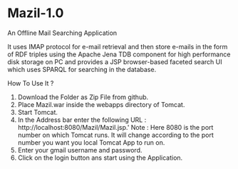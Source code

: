 Mazil-1.0
=========

An Offline Mail Searching Application

It uses IMAP protocol for e-mail retrieval and then store e-mails in the form of RDF triples using the Apache Jena TDB component for high performance disk storage on PC and provides a JSP browser-based faceted search UI which uses SPARQL for searching in the database.


How To Use It ?

1) Download the Folder as Zip File from github.
2) Place Mazil.war inside the webapps directory of Tomcat.
3) Start Tomcat.
4) In the Address bar enter the following URL : http://localhost:8080/Mazil/Mazil.jsp.'
   Note : Here 8080 is the port number on which Tomcat runs. It will change according to the 
          port number you want you local Tomcat App to run on. 
5) Enter your gmail username and password.
6) Click on the login button ans start using the Application.

